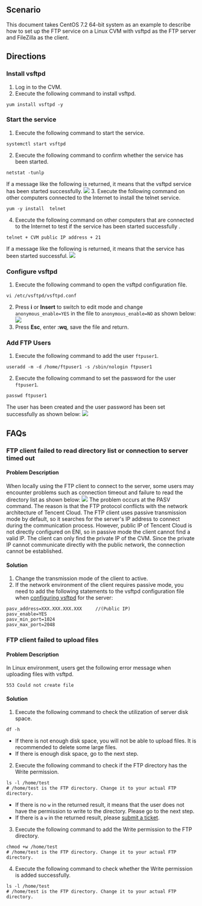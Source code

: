 ## Scenario
This document takes CentOS 7.2 64-bit system as an example to describe how to set up the FTP service on a Linux CVM with vsftpd as the FTP server and FileZilla as the client.

## Directions
### Install vsftpd
1. Log in to the CVM.
2. Execute the following command to install vsftpd.
``` 
yum install vsftpd -y
```

### Start the service
1. Execute the following command to start the service.
```
systemctl start vsftpd
```
2. Execute the following command to confirm whether the service has been started.
```
netstat -tunlp
```
If a message like the following is returned, it means that the vsftpd service has been started successfully.
![](//mc.qcloudimg.com/static/img/6cc74de5689106ce763be98bfe7f5d24/image.png)
3. Execute the following command on other computers connected to the Internet to install the telnet service.
```
yum -y install  telnet
```
4. Execute the following command on other computers that are connected to the Internet to test if the service has been started successfully .
```
telnet + CVM public IP address + 21
```
If a message like the following is returned, it means that the service has been started successful.
![](https://main.qcloudimg.com/raw/47ad66d7be133b6d69d60c3e5b719dbd.png)

<span id = "jump">  </span>

### Configure vsftpd
1. Execute the following command to open the vsftpd configuration file.
```
vi /etc/vsftpd/vsftpd.conf
```
2. Press **i** or **Insert** to switch to edit mode and change `anonymous_enable=YES` in the file to `anonymous_enable=NO` as shown below:
![](//mc.qcloudimg.com/static/img/4e7770981eae42e7b16a2a5a7866a6a6/image.png)
3. Press **Esc**, enter **:wq**, save the file and return.

### Add FTP Users
1. Execute the following command to add the user `ftpuser1`.
``` 
useradd -m -d /home/ftpuser1 -s /sbin/nologin ftpuser1
```
2. Execute the following command to set the password for the user `ftpuser1`.
```
passwd ftpuser1
```
The user has been created and the user password has been set successfully as shown below:
![](https://main.qcloudimg.com/raw/eec9ba9d188bf8b82a846fed73e02b52.png)

## FAQs
### FTP client failed to read directory list or connection to server timed out
#### Problem Description
When locally using the FTP client to connect to the server, some users may encounter problems such as connection timeout and failure to read the directory list as shown below:
![](https://main.qcloudimg.com/raw/7ce40abf194d65604b2ee73aa34e0fe7.png)
The problem occurs at the PASV command. The reason is that the FTP protocol conflicts with the network architecture of Tencent Cloud. The FTP client uses passive transmission mode by default, so it searches for the server's IP address to connect during the communication process. However, public IP of Tencent Cloud is not directly configured on ENI, so in passive mode the client cannot find a valid IP. The client can only find the private IP of the CVM. Since the private IP cannot communicate directly with the public network, the connection cannot be established.

#### Solution
1. Change the transmission mode of the client to active.
2.  If the network environment of the client requires passive mode, you need to add the following statements to the vsftpd configuration file when [configuring vsftpd](#jump) for the server:
```
pasv_address=XXX.XXX.XXX.XXX     //(Public IP)
pasv_enable=YES
pasv_min_port=1024
pasv_max_port=2048
```

### FTP client failed to upload files
#### Problem Description

In Linux environment, users get the following error message when uploading files with vsftpd.
```
553 Could not create file
```

#### Solution
1. Execute the following command to check the utilization of server disk space.
```
df -h
```
 - If there is not enough disk space, you will not be able to upload files. It is recommended to delete some large files.
 - If there is enough disk space, go to the next step.
2. Execute the following command to check if the FTP directory has the Write permission.
```
ls -l /home/test      
# /home/test is the FTP directory. Change it to your actual FTP directory.
```
 - If there is no `w` in the returned result, it means that the user does not have the permission to write to the directory. Please go to the next step.
 - If there is a `w` in the returned result, please [submit a ticket](https://console.cloud.tencent.com/workorder/category).
3. Execute the following command to add the Write permission to the FTP directory.
```
chmod +w /home/test 
# /home/test is the FTP directory. Change it to your actual FTP directory.
```
4. Execute the following command to check whether the Write permission is added successfully.
```
ls -l /home/test   
# /home/test is the FTP directory. Change it to your actual FTP directory.
``` 




